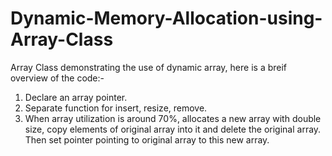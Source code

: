 # Dynamic-Memory-Allocation-using-Array-Class
Array Class demonstrating the use of dynamic array, here is a breif overview of the code:-
1. Declare an array pointer.
2. Separate function for insert, resize, remove.
3. When array utilization is around 70%, allocates a new array with double size, copy elements of original array into it and delete the original array. Then set pointer
pointing to original array to this new array.
